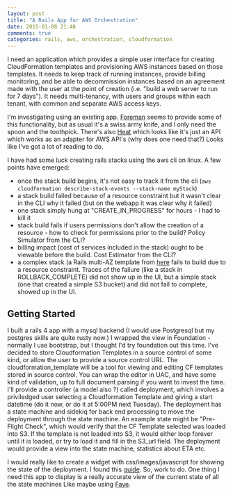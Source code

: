 ```yaml
---
layout: post
title: "A Rails App for AWS Orchestration"
date: 2015-01-08 21:48
comments: true
categories: rails, aws, orchestration, cloudformation
---
```

I need an application which provides a simple user interface for creating CloudFormation templates and provisioning AWS instances based on those templates.
It needs to keep track of running instances, provide billing monitoring, and be able to decommission instances based on an agreement made with the user at
the point of creation (i.e. "build a web server to run for 7 days").  It needs multi-tenancy, with users and groups within each tenant, with common and
separate AWS access keys.
<!-- more -->
I'm investigating using an existing app. [Foreman](http://blog.theforeman.org/2012/05/ec2-provisioning-using-foreman.html) seems to provide some of this
functionality, but as usual it's a swiss army knife, and I only need the spoon and the toothpick. There's also [Heat](https://wiki.openstack.org/wiki/Heat)
which looks like it's just an API which works as an adapter for AWS API's (why does one need that?) Looks like I've got a lot of reading to do.

I have had some luck creating rails stacks using the aws cli on linux. A few points have emerged:

   * once the stack build begins, it's not easy to track it from the cli (`aws cloudformation describe-stack-events --stack-name myStack`)
   * a stack build failed because of a resource constraint but it wasn't clear in the CLI why it failed (but on the webapp it was clear why it failed)
   * one stack simply hung at "CREATE_IN_PROGRESS" for hours - I had to kill it
   * stack build fails if users permissions don't allow the creation of a resource - how to check for permissions prior to the build? Policy Simulator from the CLI?
   * billing impact (cost of services included in the stack) ought to be viewable before the build. Cost Estimator from the CLI?
   * a complex stack (a Rails multi-AZ template from [here](https://s3-us-west-2.amazonaws.com/cloudformation-templates-us-west-2/Rails_Multi_AZ.template) fails to build due to a resource constraint.  Traces of the failure (like a stack in ROLLBACK_COMPLETE) did not show up in the UI, but a simple stack (one that created a simple S3 bucket) and did not fail to complete, showed up in the UI.  

## Getting Started

I built a rails 4 app with a mysql backend (I would use Postgresql but my postgres skills are quite rusty now.) I wrapped the view in Foundation - normally I
use bootstrap, but I thought I'd try foundation out this time. I've decided to store Cloudformation Templates in a source control of some kind, or allow
the user to provide a source control URL.  The cloudformation_template will be a tool for viewing and editing CF templates stored in source control. 
You can wrap the editor in UAC, and have some kind of validation, up to full document parsing if you want to invest the time. I'll provide a controller 
(a model also ?) called deployment, which involves a priviledged user selecting a Cloudformation Template and giving a start datetime (do it now, or do it 
at 5:00PM next Tuesday). The deployment has a state machine and sidekiq for back end processing to move the deployment through the state machine. 
An example state might be "Pre-Flight Check", which would verify that the CF Template selected was loaded into S3.
If the template is not loaded into S3, it would either loop forever until it is loaded, or try to load it and fill in the S3_url field. The deployment would 
provide a view into the state machine, statistics about ETA etc.  

I would really like to create a widget with css/images/javascript for showing the state of the deployment. I found this [guide](http://www.ibm.com/developerworks/library/wa-finitemach1/). So, work to do. One thing I need this app to display is a really accurate view of the current state of all the state machines
Like maybe using [Faye](http://railscasts.com/episodes/260-messaging-with-faye).

 
